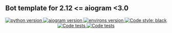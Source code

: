 ## Bot template for 2.12 <= aiogram <3.0

<p align="center">
    <a href="https://www.python.org/downloads/release/python-3100/">
        <img src="https://img.shields.io/badge/python-v3.10-informational" alt="python version">
    </a>
    <a href="https://pypi.org/project/aiogram/2.12/">
        <img src="https://img.shields.io/badge/aiogram-v2.12-informational" alt="aiogram version">
    </a>
    <a href="https://pypi.org/project/environs/9.5.0/">
        <img src="https://img.shields.io/badge/environs-v9.5.0-informational" alt="environs version">
    </a>
    <a href="https://github.com/psf/black">
        <img alt="Code style: black" src="https://img.shields.io/badge/code%20style-black-black.svg">
    </a>
    <a href="https://github.com/rin-gil/aiogram_template/actions/workflows/tests.yml">
        <img src="https://github.com/rin-gil/aiogram_template/actions/workflows/tests.yml/badge.svg" alt="Code tests">
    </a>
    <a href="https://github.com/rin-gil/aiogram_template/actions/workflows/codeql.yml">
        <img src="https://github.com/rin-gil/aiogram_template/actions/workflows/codeql.yml/badge.svg" alt="Code tests">
    </a>
</p>
